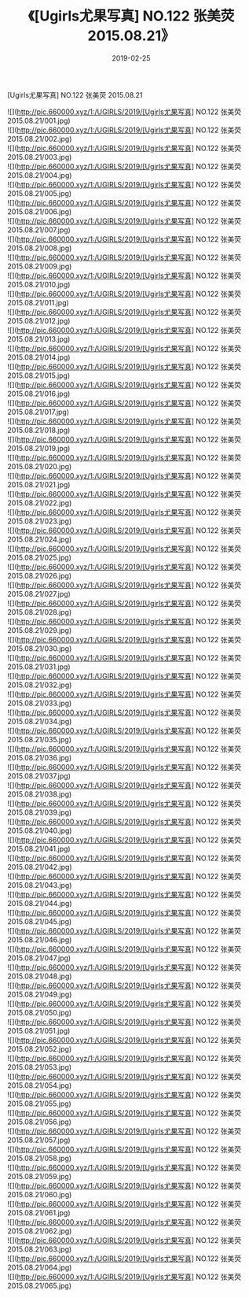 ﻿---
layout: post
title:  《[Ugirls尤果写真] NO.122 张美荧 2015.08.21》
date:   2019-02-25
img: http://pic.660000.xyz/1:/UGIRLS/2019/[Ugirls尤果写真] NO.122 张美荧 2015.08.21/000.jpg
categories: [美女, 清纯, 唯美]
---

[Ugirls尤果写真] NO.122 张美荧 2015.08.21

 ![](http://pic.660000.xyz/1:/UGIRLS/2019/[Ugirls尤果写真] NO.122 张美荧 2015.08.21/001.jpg) <br>![](http://pic.660000.xyz/1:/UGIRLS/2019/[Ugirls尤果写真] NO.122 张美荧 2015.08.21/002.jpg) <br>![](http://pic.660000.xyz/1:/UGIRLS/2019/[Ugirls尤果写真] NO.122 张美荧 2015.08.21/003.jpg) <br>![](http://pic.660000.xyz/1:/UGIRLS/2019/[Ugirls尤果写真] NO.122 张美荧 2015.08.21/004.jpg) <br>![](http://pic.660000.xyz/1:/UGIRLS/2019/[Ugirls尤果写真] NO.122 张美荧 2015.08.21/005.jpg) <br>![](http://pic.660000.xyz/1:/UGIRLS/2019/[Ugirls尤果写真] NO.122 张美荧 2015.08.21/006.jpg) <br>![](http://pic.660000.xyz/1:/UGIRLS/2019/[Ugirls尤果写真] NO.122 张美荧 2015.08.21/007.jpg) <br>![](http://pic.660000.xyz/1:/UGIRLS/2019/[Ugirls尤果写真] NO.122 张美荧 2015.08.21/008.jpg) <br>![](http://pic.660000.xyz/1:/UGIRLS/2019/[Ugirls尤果写真] NO.122 张美荧 2015.08.21/009.jpg) <br>![](http://pic.660000.xyz/1:/UGIRLS/2019/[Ugirls尤果写真] NO.122 张美荧 2015.08.21/010.jpg) <br>![](http://pic.660000.xyz/1:/UGIRLS/2019/[Ugirls尤果写真] NO.122 张美荧 2015.08.21/011.jpg) <br>![](http://pic.660000.xyz/1:/UGIRLS/2019/[Ugirls尤果写真] NO.122 张美荧 2015.08.21/012.jpg) <br>![](http://pic.660000.xyz/1:/UGIRLS/2019/[Ugirls尤果写真] NO.122 张美荧 2015.08.21/013.jpg) <br>![](http://pic.660000.xyz/1:/UGIRLS/2019/[Ugirls尤果写真] NO.122 张美荧 2015.08.21/014.jpg) <br>![](http://pic.660000.xyz/1:/UGIRLS/2019/[Ugirls尤果写真] NO.122 张美荧 2015.08.21/015.jpg) <br>![](http://pic.660000.xyz/1:/UGIRLS/2019/[Ugirls尤果写真] NO.122 张美荧 2015.08.21/016.jpg) <br>![](http://pic.660000.xyz/1:/UGIRLS/2019/[Ugirls尤果写真] NO.122 张美荧 2015.08.21/017.jpg) <br>![](http://pic.660000.xyz/1:/UGIRLS/2019/[Ugirls尤果写真] NO.122 张美荧 2015.08.21/018.jpg) <br>![](http://pic.660000.xyz/1:/UGIRLS/2019/[Ugirls尤果写真] NO.122 张美荧 2015.08.21/019.jpg) <br>![](http://pic.660000.xyz/1:/UGIRLS/2019/[Ugirls尤果写真] NO.122 张美荧 2015.08.21/020.jpg) <br>![](http://pic.660000.xyz/1:/UGIRLS/2019/[Ugirls尤果写真] NO.122 张美荧 2015.08.21/021.jpg) <br>![](http://pic.660000.xyz/1:/UGIRLS/2019/[Ugirls尤果写真] NO.122 张美荧 2015.08.21/022.jpg) <br>![](http://pic.660000.xyz/1:/UGIRLS/2019/[Ugirls尤果写真] NO.122 张美荧 2015.08.21/023.jpg) <br>![](http://pic.660000.xyz/1:/UGIRLS/2019/[Ugirls尤果写真] NO.122 张美荧 2015.08.21/024.jpg) <br>![](http://pic.660000.xyz/1:/UGIRLS/2019/[Ugirls尤果写真] NO.122 张美荧 2015.08.21/025.jpg) <br>![](http://pic.660000.xyz/1:/UGIRLS/2019/[Ugirls尤果写真] NO.122 张美荧 2015.08.21/026.jpg) <br>![](http://pic.660000.xyz/1:/UGIRLS/2019/[Ugirls尤果写真] NO.122 张美荧 2015.08.21/027.jpg) <br>![](http://pic.660000.xyz/1:/UGIRLS/2019/[Ugirls尤果写真] NO.122 张美荧 2015.08.21/028.jpg) <br>![](http://pic.660000.xyz/1:/UGIRLS/2019/[Ugirls尤果写真] NO.122 张美荧 2015.08.21/029.jpg) <br>![](http://pic.660000.xyz/1:/UGIRLS/2019/[Ugirls尤果写真] NO.122 张美荧 2015.08.21/030.jpg) <br>![](http://pic.660000.xyz/1:/UGIRLS/2019/[Ugirls尤果写真] NO.122 张美荧 2015.08.21/031.jpg) <br>![](http://pic.660000.xyz/1:/UGIRLS/2019/[Ugirls尤果写真] NO.122 张美荧 2015.08.21/032.jpg) <br>![](http://pic.660000.xyz/1:/UGIRLS/2019/[Ugirls尤果写真] NO.122 张美荧 2015.08.21/033.jpg) <br>![](http://pic.660000.xyz/1:/UGIRLS/2019/[Ugirls尤果写真] NO.122 张美荧 2015.08.21/034.jpg) <br>![](http://pic.660000.xyz/1:/UGIRLS/2019/[Ugirls尤果写真] NO.122 张美荧 2015.08.21/035.jpg) <br>![](http://pic.660000.xyz/1:/UGIRLS/2019/[Ugirls尤果写真] NO.122 张美荧 2015.08.21/036.jpg) <br>![](http://pic.660000.xyz/1:/UGIRLS/2019/[Ugirls尤果写真] NO.122 张美荧 2015.08.21/037.jpg) <br>![](http://pic.660000.xyz/1:/UGIRLS/2019/[Ugirls尤果写真] NO.122 张美荧 2015.08.21/038.jpg) <br>![](http://pic.660000.xyz/1:/UGIRLS/2019/[Ugirls尤果写真] NO.122 张美荧 2015.08.21/039.jpg) <br>![](http://pic.660000.xyz/1:/UGIRLS/2019/[Ugirls尤果写真] NO.122 张美荧 2015.08.21/040.jpg) <br>![](http://pic.660000.xyz/1:/UGIRLS/2019/[Ugirls尤果写真] NO.122 张美荧 2015.08.21/041.jpg) <br>![](http://pic.660000.xyz/1:/UGIRLS/2019/[Ugirls尤果写真] NO.122 张美荧 2015.08.21/042.jpg) <br>![](http://pic.660000.xyz/1:/UGIRLS/2019/[Ugirls尤果写真] NO.122 张美荧 2015.08.21/043.jpg) <br>![](http://pic.660000.xyz/1:/UGIRLS/2019/[Ugirls尤果写真] NO.122 张美荧 2015.08.21/044.jpg) <br>![](http://pic.660000.xyz/1:/UGIRLS/2019/[Ugirls尤果写真] NO.122 张美荧 2015.08.21/045.jpg) <br>![](http://pic.660000.xyz/1:/UGIRLS/2019/[Ugirls尤果写真] NO.122 张美荧 2015.08.21/046.jpg) <br>![](http://pic.660000.xyz/1:/UGIRLS/2019/[Ugirls尤果写真] NO.122 张美荧 2015.08.21/047.jpg) <br>![](http://pic.660000.xyz/1:/UGIRLS/2019/[Ugirls尤果写真] NO.122 张美荧 2015.08.21/048.jpg) <br>![](http://pic.660000.xyz/1:/UGIRLS/2019/[Ugirls尤果写真] NO.122 张美荧 2015.08.21/049.jpg) <br>![](http://pic.660000.xyz/1:/UGIRLS/2019/[Ugirls尤果写真] NO.122 张美荧 2015.08.21/050.jpg) <br>![](http://pic.660000.xyz/1:/UGIRLS/2019/[Ugirls尤果写真] NO.122 张美荧 2015.08.21/051.jpg) <br>![](http://pic.660000.xyz/1:/UGIRLS/2019/[Ugirls尤果写真] NO.122 张美荧 2015.08.21/052.jpg) <br>![](http://pic.660000.xyz/1:/UGIRLS/2019/[Ugirls尤果写真] NO.122 张美荧 2015.08.21/053.jpg) <br>![](http://pic.660000.xyz/1:/UGIRLS/2019/[Ugirls尤果写真] NO.122 张美荧 2015.08.21/054.jpg) <br>![](http://pic.660000.xyz/1:/UGIRLS/2019/[Ugirls尤果写真] NO.122 张美荧 2015.08.21/055.jpg) <br>![](http://pic.660000.xyz/1:/UGIRLS/2019/[Ugirls尤果写真] NO.122 张美荧 2015.08.21/056.jpg) <br>![](http://pic.660000.xyz/1:/UGIRLS/2019/[Ugirls尤果写真] NO.122 张美荧 2015.08.21/057.jpg) <br>![](http://pic.660000.xyz/1:/UGIRLS/2019/[Ugirls尤果写真] NO.122 张美荧 2015.08.21/058.jpg) <br>![](http://pic.660000.xyz/1:/UGIRLS/2019/[Ugirls尤果写真] NO.122 张美荧 2015.08.21/059.jpg) <br>![](http://pic.660000.xyz/1:/UGIRLS/2019/[Ugirls尤果写真] NO.122 张美荧 2015.08.21/060.jpg) <br>![](http://pic.660000.xyz/1:/UGIRLS/2019/[Ugirls尤果写真] NO.122 张美荧 2015.08.21/061.jpg) <br>![](http://pic.660000.xyz/1:/UGIRLS/2019/[Ugirls尤果写真] NO.122 张美荧 2015.08.21/062.jpg) <br>![](http://pic.660000.xyz/1:/UGIRLS/2019/[Ugirls尤果写真] NO.122 张美荧 2015.08.21/063.jpg) <br>![](http://pic.660000.xyz/1:/UGIRLS/2019/[Ugirls尤果写真] NO.122 张美荧 2015.08.21/064.jpg) <br>![](http://pic.660000.xyz/1:/UGIRLS/2019/[Ugirls尤果写真] NO.122 张美荧 2015.08.21/065.jpg) <br>